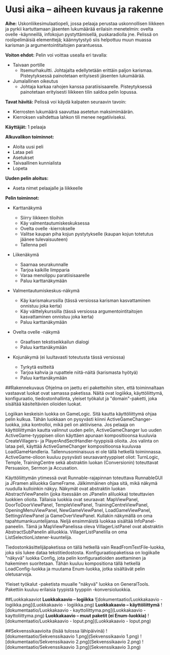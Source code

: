 # Uusi aika – aiheen kuvaus ja rakenne

**Aihe:** Uskonliikesimulaatiopeli, jossa pelaaja perustaa uskonnollisen liikkeen ja pyrkii kartuttamaan jäsenten lukumäärää erilaisin menetelmin: ovelta ovelle -käynneillä, infokojun pystyttämisellä, puskaradiolla jne. Pelissä on roolipelimäisiä elementtejä; käännytystyö siis helpottuu muun muassa karisman ja argumentointitaitojen parantuessa.

**Voiton ehdot:** Pelin voi voittaa usealla eri tavalla:
  - Taivaan portille
    - Itsemurhakultti. Johtajalta edellytetään erittäin paljon karismaa. Pisteytyksessä painotetaan erityisesti jäsenten lukumäärää.
  - Jumalallinen oikeutus
    - Johtaja karkaa rahojen kanssa paratiisisaarelle. Pisteytyksessä painotetaan erityisesti liikkeen tilin saldoa pelin lopussa.
    
**Tavat hävitä:** Pelissä voi käydä kalpaten seuraavin tavoin:
  - Kierrosten lukumäärä saavuttaa asetetun maksimimäärän.
  - Kierroksen vaihdettua lahkon tili menee negatiiviseksi.

**Käyttäjät:** 1 pelaaja

**Alkuvalikon toiminnot:**
  - Aloita uusi peli
  - Lataa peli
  - Asetukset
  - Taivaallinen kunnialista
  - Lopeta

**Uuden pelin aloitus:**
  - Aseta nimet pelaajalle ja liikkeelle

**Pelin toiminnot:**
  - Karttanäkymä
    - Siirry liikkeen tiloihin
    - Käy valmentautumiskeskuksessa
    - Ovelta ovelle -kierrokselle
    - Valitse kaupan piha kojun pystytykselle (kaupan kojun totetutus jäänee tulevaisuuteen)
    - Tallenna peli
  
  - Liikenäkymä
    - Saarnaa seurakunnalle
    - Tarjoa kaikille limpparia
    - Varaa menolippu paratiisisaarelle
    - Paluu karttanäkymään

  - Valmentautumiskeskus-näkymä
    - Käy karismakurssilla (tässä versiossa karisman kasvattaminen onnistuu joka kerta)
    - Käy väittelykurssilla (tässä versiossa argumentointitaitojen kasvattaminen onnistuu joka kerta)
    - Paluu karttanäkymään

  - Ovelta ovelle -näkymä
    - Graafisen tekstiseikkailun dialogi
    - Paluu karttanäkymään
  
  - Kojunäkymä (ei luultavasti toteutusta tässä versiossa)
    - Tyrkytä esitteitä
    - Tarjoa kahvia ja rupattele niitä-näitä (karismasta hyötyä)
    - Paluu karttanäkymään
    
##Rakennekuvaus
Ohjelma on jaettu eri paketteihin siten, että toiminnaltaan vastaavat luokat ovat samassa paketissa. Näitä ovat logiikka, käyttöliittymä, konfiguraatio, tiedostonhallinta, yleiset työkalut ja "domain"-paketti, joka sisältää käsiteltävien olioiden luokat.

Logiikan keskeisin luokka on GameLogic. Sitä kautta käyttöliittymä ohjaa pelin kulkua. Tähän luokkaan on pysyvästi kiinni ActiveGameChanger-luokka, joka kontrolloi, mikä peli on aktiivisena. Jos pelaaja on käyttöliittymän kautta valinnut uuden pelin, ActiveGameChanger luo uuden ActiveGame-tyyppisen olion käyttäen apunaan kompositioonsa kuuluvia CreateVillagers- ja PlayerAndSectHandler-tyyppisiä olioita. Jos valinta on lataa peli, käyttää ActiveGameChanger kompositioonsa kuuluvaa LoadGameHandleria. Tallennusominaisuus ei ole tällä hetkellä toiminnassa. ActiveGame-olioon kuuluu pysyvästi seuraavantyyppiset oliot: TurnLogic, Temple, TrainingCentre sekä abstraktin luokan (Conversionin) toteuttavat Persuasion, Sermon ja Accusation.

Käyttöliittymän ytimessä ovat Runnable-rajapinnan toteuttava RunnableGUI ja JFramen aliluokka GameFrame. Jälkimmäinen ohjaa sitä, mikä näkymä ruudulla kulloinkin näkyy. Näkymät ovat abstraktin luokan AbstractViewPanelin (joka itsessään on JPanelin aliluokka) toteuttavien luokkien olioita. Tällaisia luokkia ovat seuraavat: MapViewPanel, DoorToDoorViewPanel, TempleViewPanel, TrainingCentreViewPanel, OpeningMenuViewPanel, NewGameViewPanel, LoadGameViewPanel, SettingsViewPanel ja GameOverViewPanel. Kullakin näkymällä on oma tapahtumankuuntelijansa. Neljä ensimmäistä luokkaa sisältää InfoPanel-paneelin. Tämä ja MapViewPanelissa oleva VillagerListPanel ovat abstraktin AbstractSubPanelin aliluokkia. VillagerListPanelilla on oma ListSelectionListener-kuuntelija.

Tiedostonkäsittelijäpaketissa on tällä hetkellä vain ReadFromTextFile-luokka, joka siis lukee dataa tekstitiedostosta. Konfiguraatiopaketissa on logiikalle "näkyvä" luokka Config, jota pelin konfiguraatioiden asettaminen ja hakeminen suoritetaan. Tähän kuuluu kompositiona tällä hetkellä LoadConfig-luokka ja muutama Enum-luokka, jotka sisältävät pelin oletusarvoja.

Yleiset työkalut -paketista muualle "näkyvä" luokka on GeneralTools. Pakettiin kuuluu erilaisia tyypistä tyyppiin -konversioluokkia.

##Luokkakaaviot
**Luokkakaavio – logiikka**
![dokumentaatio/Luokkakaavio - logiikka.png](Luokkakaavio - logiikka.png)
**Luokkakaavio – käyttöliittymä**
![dokumentaatio/Luokkakaavio - kayttoliittyma.png](Luokkakaavio - kayttoliittyma.png)
**Luokkakaavio – muut paketit (ei Enum-luokkia)**
![dokumentaatio/Luokkakaavio - loput.png](Luokkakaavio - loput.png)

##Sekvenssikaavioita (lisää tulossa lähipäivinä)
![dokumentaatio/Sekvenssikaavio 1.png](Sekvenssikaavio 1.png)
![dokumentaatio/Sekvenssikaavio 2.png](Sekvenssikaavio 2.png)
![dokumentaatio/Sekvenssikaavio 3.png](Sekvenssikaavio 3.png)
